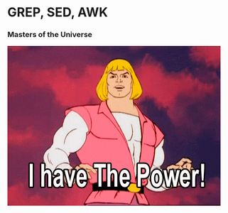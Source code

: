 # GREP, SED, AWK
### Masters of the Universe
![image](/img/masters_of_d_univ.gif "Masters of the Universe")
